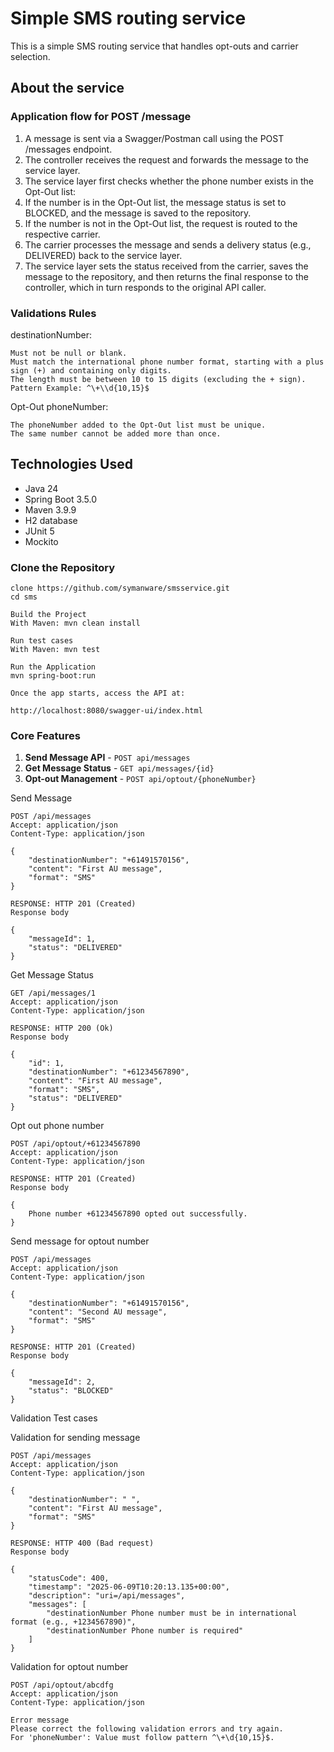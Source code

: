 # Simple SMS routing service 

This is a simple SMS routing service that handles opt-outs and carrier selection.

##  About the service 

### Application flow for POST /message

1. A message is sent via a Swagger/Postman call using the POST /messages endpoint.
2. The controller receives the request and forwards the message to the service layer.
3. The service layer first checks whether the phone number exists in the Opt-Out list:
4. If the number is in the Opt-Out list, the message status is set to BLOCKED, and the message is saved to the repository.
5. If the number is not in the Opt-Out list, the request is routed to the respective carrier.
6. The carrier processes the message and sends a delivery status (e.g., DELIVERED) back to the service layer.
7. The service layer sets the status received from the carrier, saves the message to the repository, and then returns the final response to the controller, which in turn responds to the original API caller.

### Validations Rules

destinationNumber:

    Must not be null or blank.
    Must match the international phone number format, starting with a plus sign (+) and containing only digits.
    The length must be between 10 to 15 digits (excluding the + sign).
    Pattern Example: ^\+\\d{10,15}$

Opt-Out phoneNumber:

    The phoneNumber added to the Opt-Out list must be unique.
    The same number cannot be added more than once.


##  Technologies Used

- Java 24
- Spring Boot 3.5.0
- Maven 3.9.9
- H2 database
- JUnit 5
- Mockito


### Clone the Repository

    clone https://github.com/symanware/smsservice.git
    cd sms

    Build the Project
    With Maven: mvn clean install

    Run test cases
    With Maven: mvn test

    Run the Application
    mvn spring-boot:run

    Once the app starts, access the API at:

    http://localhost:8080/swagger-ui/index.html

### Core Features

1. **Send Message API** - `POST api/messages`
2. **Get Message Status** - `GET api/messages/{id}`
3. **Opt-out Management** - `POST api/optout/{phoneNumber}`

Send Message

    POST /api/messages
    Accept: application/json
    Content-Type: application/json

    {
        "destinationNumber": "+61491570156",
        "content": "First AU message",
        "format": "SMS"
    }

    RESPONSE: HTTP 201 (Created)
    Response body

    {
        "messageId": 1,
        "status": "DELIVERED"
    }


Get Message Status

    GET /api/messages/1
    Accept: application/json
    Content-Type: application/json

    RESPONSE: HTTP 200 (Ok)
    Response body

    {
        "id": 1,
        "destinationNumber": "+61234567890",
        "content": "First AU message",
        "format": "SMS",
        "status": "DELIVERED"
    }


Opt out phone number

    POST /api/optout/+61234567890
    Accept: application/json
    Content-Type: application/json

    RESPONSE: HTTP 201 (Created)
    Response body

    {
        Phone number +61234567890 opted out successfully.
    }


Send message for optout number

    POST /api/messages
    Accept: application/json
    Content-Type: application/json

    {
        "destinationNumber": "+61491570156",
        "content": "Second AU message",
        "format": "SMS"
    }

    RESPONSE: HTTP 201 (Created)
    Response body

    {
        "messageId": 2,
        "status": "BLOCKED"
    }

Validation Test cases

Validation for sending message

    POST /api/messages
    Accept: application/json
    Content-Type: application/json

    {
        "destinationNumber": " ",
        "content": "First AU message",
        "format": "SMS"
    }

    RESPONSE: HTTP 400 (Bad request)
    Response body

    {
        "statusCode": 400,
        "timestamp": "2025-06-09T10:20:13.135+00:00",
        "description": "uri=/api/messages",
        "messages": [
            "destinationNumber Phone number must be in international format (e.g., +1234567890)",
            "destinationNumber Phone number is required"
        ]
    }

Validation for optout number

    POST /api/optout/abcdfg
    Accept: application/json
    Content-Type: application/json

    Error message
    Please correct the following validation errors and try again.
    For 'phoneNumber': Value must follow pattern ^\+\d{10,15}$.



